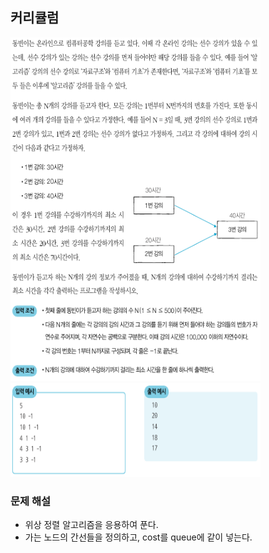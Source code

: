 ## 커리큘럼
<div>
    <img src="image1.PNG" width="400" height="550">
</div>
<div>
    <img src="image2.PNG" width="400" height="150">
</div>

### 문제 해설
- 위상 정렬 알고리즘을 응용하여 푼다.
- 가는 노드의 간선들을 정의하고, cost를 queue에 같이 넣는다.